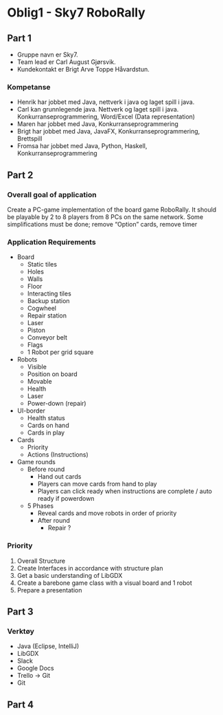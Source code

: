 # Oblig1 - Sky7 RoboRally

## Part 1

- Gruppe navn er Sky7.
- Team lead er Carl August Gjørsvik.
- Kundekontakt er Brigt Arve Toppe Håvardstun.

### Kompetanse
- Henrik har jobbet med Java, nettverk i java og laget spill i java.
- Carl kan grunnlegende java. Nettverk og laget spill i java. Konkurranseprogrammering, Word/Excel (Data representation)
- Maren har jobbet med Java, Konkurranseprogrammering
- Brigt har jobbet med Java, JavaFX, Konkurranseprogrammering, Brettspill
- Fromsa har jobbet med Java, Python, Haskell, Konkurranseprogrammering

## Part 2

### Overall goal of application
Create a PC-game implementation of the board game RoboRally. It should be playable by 2 to 8 players from 8 PCs on the same network. Some simplifications must be done; remove “Option” cards, remove timer

### Application Requirements
- Board
  - Static tiles
  - Holes
  - Walls
  - Floor
  - Interacting tiles
  - Backup station
  - Cogwheel
  - Repair station
  - Laser
  - Piston
  - Conveyor belt
  - Flags
  - 1 Robot per grid square
- Robots
  - Visible
  - Position on board
  - Movable
  - Health
  - Laser
  - Power-down (repair)
- UI-border
  - Health status
  - Cards on hand
  - Cards in play
- Cards
  - Priority
  - Actions (Instructions)
- Game rounds
  - Before round
    - Hand out cards
    - Players can move cards from hand to play
    - Players can click ready when instructions are complete / auto ready if powerdown
  - 5 Phases
    - Reveal cards and move robots in order of priority
    - After round
      - Repair ?

### Priority
1. Overall Structure 
2. Create Interfaces in accordance with structure plan
3. Get a basic understanding of LibGDX
4. Create a barebone game class with a visual board and 1 robot
5. Prepare a presentation

## Part 3

### Verktøy
- Java (Eclipse, IntelliJ)
- LibGDX
- Slack
- Google Docs
- Trello -> Git
- Git


## Part 4
